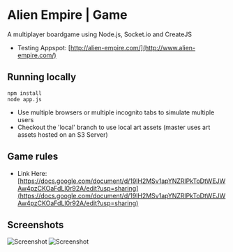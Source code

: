 # Alien Empire | Game
A multiplayer boardgame using Node.js, Socket.io and CreateJS
- Testing Appspot: [http://alien-empire.com/](http://www.alien-empire.com/)

## Running locally
    npm install
    node app.js
 - Use multiple browsers or multiple incognito tabs to simulate multiple users
 - Checkout the 'local' branch to use local art assets (master uses art assets hosted on an S3 Server)

## Game rules
- Link Here: [https://docs.google.com/document/d/19lH2MSv1apYNZRlPkToDtWEJWAw4pzCKOaFdLl0r92A/edit?usp=sharing](https://docs.google.com/document/d/19lH2MSv1apYNZRlPkToDtWEJWAw4pzCKOaFdLl0r92A/edit?usp=sharing)

## Screenshots
![Screenshot](https://s3-us-west-2.amazonaws.com/alien-empire/github/github_image1.jpg "Alien Empire Login")
![Screenshot](https://s3-us-west-2.amazonaws.com/alien-empire/github/github_image2.jpg "Alien Empire In-Game")
